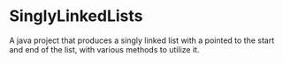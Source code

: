 # SinglyLinkedLists
A java project that produces a singly linked list with a pointed to the start and end of the list, with various methods to utilize it.
